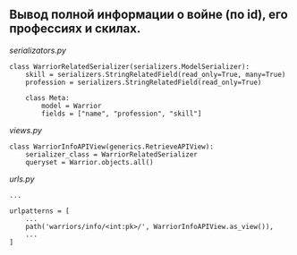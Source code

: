 ## Вывод полной информации о войне (по id), его профессиях и скилах.

_serializators.py_
```
class WarriorRelatedSerializer(serializers.ModelSerializer):
    skill = serializers.StringRelatedField(read_only=True, many=True)
    profession = serializers.StringRelatedField(read_only=True)

    class Meta:
        model = Warrior
        fields = ["name", "profession", "skill"]
```
 _views.py_
```
class WarriorInfoAPIView(generics.RetrieveAPIView):
    serializer_class = WarriorRelatedSerializer
    queryset = Warrior.objects.all()
```

_urls.py_
```
...

urlpatterns = [
    ...
    path('warriors/info/<int:pk>/', WarriorInfoAPIView.as_view()),
    ...
]
```